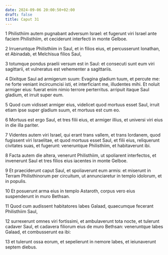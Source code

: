 ```yaml
---
date: 2024-09-06 20:00:50+02:00
draft: false
title: Caput 31
---
```





1 Philisthiim autem pugnabant adversum Israel: et fugerunt viri Israel ante faciem Philisthiim, et ceciderunt interfecti in monte Gelboe.

2 Irrueruntque Philisthiim in Saul, et in filios eius, et percusserunt Ionathan, et Abinadab, et Melchisua filios Saul,

3 totumque pondus praelii versum est in Saul: et consecuti sunt eum viri sagittarii, et vulneratus est vehementer a sagittariis.

4 Dixitque Saul ad armigerum suum: Evagina gladium tuum, et percute me: ne forte veniant incircumcisi isti, et interficiant me, illudentes mihi. Et noluit armiger eius: fuerat enim nimio terrore perterritus. arripuit itaque Saul gladium, et irruit super eum.

5 Quod cum vidisset armiger eius, videlicet quod mortuus esset Saul, irruit etiam ipse super gladium suum, et mortuus est cum eo.

6 Mortuus est ergo Saul, et tres filii eius, et armiger illius, et universi viri eius in die illa pariter.

7 Videntes autem viri Israel, qui erant trans vallem, et trans Iordanem, quod fugissent viri Israelitae, et quod mortuus esset Saul, et filii eius, reliquerunt civitates suas, et fugerunt: veneruntque Philisthiim, et habitaverunt ibi.

8 Facta autem die altera, venerunt Philisthiim, ut spoliarent interfectos, et invenerunt Saul et tres filios eius iacentes in monte Gelboe.

9 Et praeciderunt caput Saul, et spoliaverunt eum armis: et miserunt in Terram Philisthinorum per circuitum, ut annunciaretur in templo idolorum, et in populis.

10 Et posuerunt arma eius in templo Astaroth, corpus vero eius suspenderunt in muro Bethsan.

11 Quod cum audissent habitatores Iabes Galaad, quaecumque fecerant Philisthiim Saul,

12 surrexerunt omnes viri fortissimi, et ambulaverunt tota nocte, et tulerunt cadaver Saul, et cadavera filiorum eius de muro Bethsan: veneruntque Iabes Galaad, et combusserunt ea ibi:

13 et tulerunt ossa eorum, et sepelierunt in nemore Iabes, et ieiunaverunt septem diebus.

